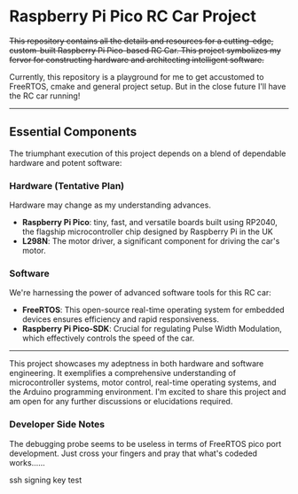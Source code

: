 <h1>Raspberry Pi Pico RC Car Project </h1>

<s><p>This repository contains all the details and resources for a cutting-edge, custom-built Raspberry Pi Pico-based RC Car. This project symbolizes my fervor for constructing hardware and architecting intelligent software.</p></s>
<p>
Currently, this repository is a playground for me to get accustomed to FreeRTOS, cmake and general project setup. But in the close future I'll have the RC car running!
</p>

<hr>

<h2>Essential Components</h2>

<p>The triumphant execution of this project depends on a blend of dependable hardware and potent software:</p>

<h3>️Hardware (Tentative Plan)</h3>
<p>Hardware may change as my understanding advances.</p>
<ul>
    <li><strong>Raspberry Pi Pico</strong>: tiny, fast, and versatile boards built using RP2040, the flagship microcontroller chip designed by Raspberry Pi in the UK</li>
    <li><strong>L298N</strong>: The motor driver, a significant component for driving the car's motor.
    </li>
</ul>


<h3>Software</h3>

<p>We're harnessing the power of advanced software tools for this RC car:</p>

<ul>
  <li><strong>FreeRTOS</strong>: This open-source real-time operating system for embedded devices ensures efficiency and rapid responsiveness.</li>
  <li><strong>Raspberry Pi Pico-SDK</strong>: Crucial for regulating Pulse Width Modulation, which effectively controls the speed of the car.</li>
</ul>

<hr>

<p>This project showcases my adeptness in both hardware and software engineering. It exemplifies a comprehensive understanding of microcontroller systems, motor control, real-time operating systems, and the Arduino programming environment. I'm excited to share this project and am open for any further discussions or elucidations required.</p>


<h3>Developer Side Notes</h3>
<p>The debugging probe seems to be useless in terms of FreeRTOS pico port development. Just cross your fingers and pray that what's codeded works......</p>

ssh signing key test

